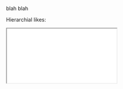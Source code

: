 blah blah

<div id="chart_div"></div>

Hierarchial likes:
<iframe src="artistHierarchialGraph.html"></iframe>

